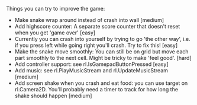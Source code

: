 Things you can try to improve the game:

- Make snake wrap around instead of crash into wall [medium]
- Add highscore counter: A separate score counter that doesn't reset when you get 'game over' [easy]
- Currently you can crash into yourself by trying to go 'the other way', i.e. if you press left while going right you'll crash. Try to fix this! [easy]
- Make the snake move smoothly: You can still be on grid but move each part smoothly to the next cell. Might be tricky to make 'feel good'. [hard]
- Add controller support: see rl.IsGamepadButtonPressed [easy]
- Add music: see rl.PlayMusicStream and rl.UpdateMusicStream [medium]
- Add screen shake when you crash and eat food: you can use target on rl.Camera2D. You'll probably need a timer to track for how long the shake should happen [medium]

